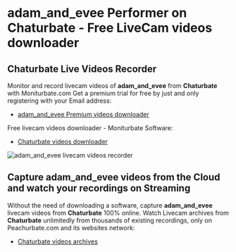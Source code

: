 # adam_and_evee Performer on Chaturbate - Free LiveCam videos downloader

## Chaturbate Live Videos Recorder

Monitor and record livecam videos of **adam_and_evee** from **Chaturbate** with Moniturbate.com
Get a premium trial for free by just and only registering with your Email address:
* [adam_and_evee Premium videos downloader](https://moniturbate.com/request-demo-licence-key.html)

Free livecam videos downloader - Moniturbate Software:
* [Chaturbate videos downloader](https://moniturbate.com/moniturbate-download-software.html)

![adam_and_evee livecam videos recorder](https://peachurnet.com/templates/moniturbate-software.png)


## Capture adam_and_evee videos from the Cloud and watch your recordings on Streaming

Without the need of downloading a software, capture **adam_and_evee** livecam videos from **Chaturbate** 100% online.
Watch Livecam archives from **Chaturbate** unlimitedly from thousands of existing recordings, only on Peachurbate.com and its websites network:
* [Chaturbate videos archives](https://peachurnet.com/)